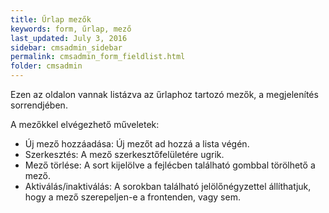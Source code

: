```yaml
---
title: Űrlap mezők
keywords: form, űrlap, mező
last_updated: July 3, 2016
sidebar: cmsadmin_sidebar
permalink: cmsadmin_form_fieldlist.html
folder: cmsadmin
---
```


Ezen az oldalon vannak listázva az űrlaphoz tartozó mezők, a megjelenítés sorrendjében.

A mezőkkel elvégezhető műveletek:
* Új mező hozzáadása: Új mezőt ad hozzá a lista végén.
* Szerkesztés: A mező szerkesztőfelületére ugrik.
* Mező törlése: A sort kijelölve a fejlécben található gombbal törölhető a mező.
* Aktiválás/inaktiválás: A sorokban található jelölőnégyzettel állíthatjuk, hogy a mező szerepeljen-e a frontenden, vagy sem.






